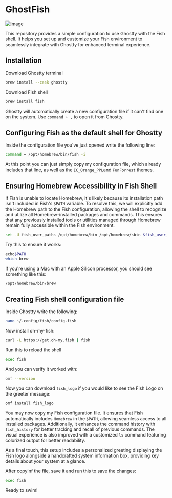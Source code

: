 # GhostFish
![image](https://github.com/user-attachments/assets/7a112770-d8a5-42fa-97b5-be6adf463105)

This repository provides a simple configuration to use Ghostty with the Fish shell. It helps you set up and customize your Fish environment to seamlessly integrate with Ghostty for enhanced terminal experience.

## Installation
Download Ghostty terminal 
```bash
brew install --cask ghostty
```

Download Fish shell 
```bash
brew install fish
```
Ghostty will automatically create a new configuration file if it can't find one on the system. Use `command + ,` to open it from Ghostty. 

## Configuring Fish as the default shell for Ghostty
Inside the configuration file you've just opened write the following line:
```bash
command = /opt/homebrew/bin/fish -i
```
At this point you can just simply copy my configuration file, which already includes that line, as well as the `IC_Orange_PPL`and `FunForrest` themes.

## Ensuring Homebrew Accessibility in Fish Shell
If Fish is unable to locate Homebrew, it's likely because its installation path isn't included in Fish's `$PATH` variable. To resolve this, we will explicitly add the Homebrew path to the Fish configuration, allowing the shell to recognize and utilize all Homebrew-installed packages and commands. This ensures that any previously installed tools or utilities managed through Homebrew remain fully accessible within the Fish environment.
```bash
set -U fish_user_paths /opt/homebrew/bin /opt/homebrew/sbin $fish_user_paths
```
Try this to ensure it works:
```bash
echo$PATH
which brew
```
If you're using a Mac with an Apple Silicon processor, you should see something like this:
```bash
/opt/homebrew/bin/brew
```

## Creating Fish shell configuration file
Inside Ghostty write the following:
```bash
nano ~/.config/fish/config.fish
```
Now install oh-my-fish:
```bash
curl -L https://get.oh-my.fish | fish
```
Run this to reload the shell
```bash
exec fish
```

And you can verify it worked with:
```bash
omf --version
```

Now you can download `fish_logo` if you would like to see the Fish Logo on the greeter message:
```bash
omf install fish_logo
```
You may now copy my Fish configuration file. It ensures that Fish automatically includes `Homebrew` in the `$PATH`, allowing seamless access to all installed packages. Additionally, it enhances the command history with `fish_history` for better tracking and recall of previous commands. The visual experience is also improved with a customized `ls` command featuring colorized output for better readability.

As a final touch, this setup includes a personalized greeting displaying the Fish logo alongside a handcrafted system information box, providing key details about your system at a glance.

After copyinf the file, save it and run this to save the changes:
```bash
exec fish
```

Ready to swim!
